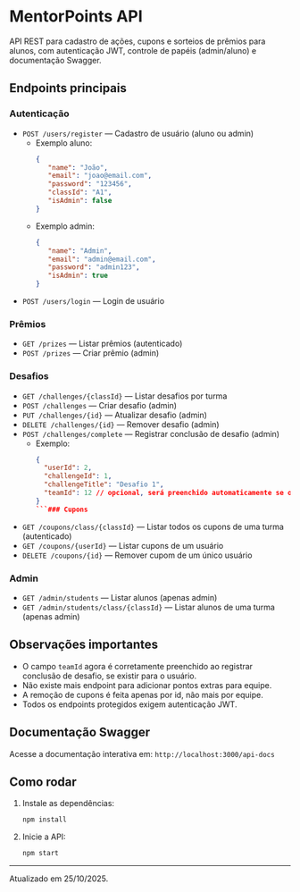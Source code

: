 
# MentorPoints API

API REST para cadastro de ações, cupons e sorteios de prêmios para alunos, com autenticação JWT, controle de papéis (admin/aluno) e documentação Swagger.

## Endpoints principais

### Autenticação
- `POST /users/register` — Cadastro de usuário (aluno ou admin)
   - Exemplo aluno:
      ```json
      {
         "name": "João",
         "email": "joao@email.com",
         "password": "123456",
         "classId": "A1",
         "isAdmin": false
      }
      ```
   - Exemplo admin:
      ```json
      {
         "name": "Admin",
         "email": "admin@email.com",
         "password": "admin123",
         "isAdmin": true
      }
      ```
- `POST /users/login` — Login de usuário

### Prêmios
- `GET /prizes` — Listar prêmios (autenticado)
- `POST /prizes` — Criar prêmio (admin)

### Desafios
- `GET /challenges/{classId}` — Listar desafios por turma
- `POST /challenges` — Criar desafio (admin)
- `PUT /challenges/{id}` — Atualizar desafio (admin)
- `DELETE /challenges/{id}` — Remover desafio (admin)
- `POST /challenges/complete` — Registrar conclusão de desafio (admin)
  - Exemplo:
    ```json
    {
      "userId": 2,
      "challengeId": 1,
      "challengeTitle": "Desafio 1",
      "teamId": 12 // opcional, será preenchido automaticamente se o usuário tiver teamId
    }
    ```### Cupons
- `GET /coupons/class/{classId}` — Listar todos os cupons de uma turma (autenticado)
- `GET /coupons/{userId}` — Listar cupons de um usuário
- `DELETE /coupons/{id}` — Remover cupom de um único usuário

### Admin
- `GET /admin/students` — Listar alunos (apenas admin)
- `GET /admin/students/class/{classId}` — Listar alunos de uma turma (apenas admin)

## Observações importantes
- O campo `teamId` agora é corretamente preenchido ao registrar conclusão de desafio, se existir para o usuário.
- Não existe mais endpoint para adicionar pontos extras para equipe.
- A remoção de cupons é feita apenas por id, não mais por equipe.
- Todos os endpoints protegidos exigem autenticação JWT.

## Documentação Swagger
Acesse a documentação interativa em: `http://localhost:3000/api-docs`

## Como rodar
1. Instale as dependências:
    ```bash
    npm install
    ```
2. Inicie a API:
    ```bash
    npm start
    ```

---

Atualizado em 25/10/2025.
